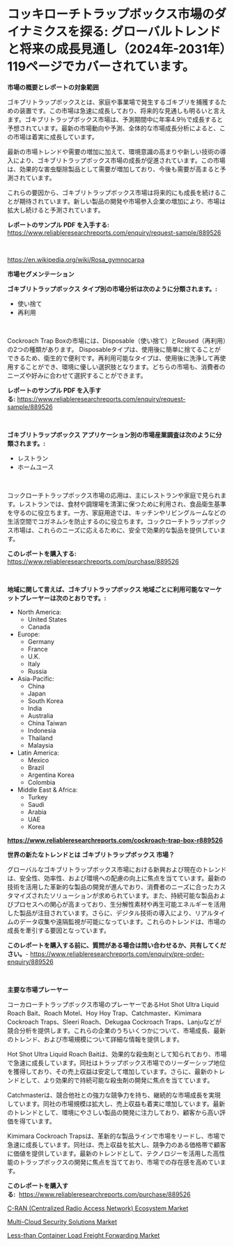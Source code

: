 <p><h1>コッキローチトラップボックス市場のダイナミクスを探る: グローバルトレンドと将来の成長見通し（2024年-2031年）119ページでカバーされています。</h1></p><p><strong>市場の概要とレポートの対象範囲</strong></p>
<p><p>ゴキブリトラップボックスとは、家庭や事業場で発生するゴキブリを捕獲するための装置です。この市場は急速に成長しており、将来的な見通しも明るいと言えます。ゴキブリトラップボックス市場は、予測期間中に年率4.9％で成長すると予想されています。最新の市場動向や予測、全体的な市場成長分析によると、この市場は着実に成長しています。</p><p>最新の市場トレンドや需要の増加に加えて、環境意識の高まりや新しい技術の導入により、ゴキブリトラップボックス市場の成長が促進されています。この市場は、効果的な害虫駆除製品として需要が増加しており、今後も需要が高まると予測されています。</p><p>これらの要因から、ゴキブリトラップボックス市場は将来的にも成長を続けることが期待されています。新しい製品の開発や市場参入企業の増加により、市場は拡大し続けると予測されています。</p></p>
<p><strong>レポートのサンプル PDF を入手する:</strong> <a href="https://www.reliableresearchreports.com/enquiry/request-sample/889526">https://www.reliableresearchreports.com/enquiry/request-sample/889526</a></p>
<p>&nbsp;</p>
<p><a href="https://en.wikipedia.org/wiki/Rosa_gymnocarpa">https://en.wikipedia.org/wiki/Rosa_gymnocarpa</a></p>
<p><strong>市場セグメンテーション</strong></p>
<p><strong>ゴキブリトラップボックス タイプ別の市場分析は次のように分類されます。:</strong></p>
<p><ul><li>使い捨て</li><li>再利用</li></ul></p>
<p>&nbsp;</p>
<p><p>Cockroach Trap Boxの市場には、Disposable（使い捨て）とReused（再利用）の2つの種類があります。 Disposableタイプは、使用後に簡単に捨てることができるため、衛生的で便利です。再利用可能なタイプは、使用後に洗浄して再使用することができ、環境に優しい選択肢となります。どちらの市場も、消費者のニーズや好みに合わせて選択することができます。</p></p>
<p><strong>レポートのサンプル PDF を入手する:</strong>&nbsp;<a href="https://www.reliableresearchreports.com/enquiry/request-sample/889526">https://www.reliableresearchreports.com/enquiry/request-sample/889526</a></p>
<p>&nbsp;</p>
<p><strong> ゴキブリトラップボックス アプリケーション別の市場産業調査は次のように分類されます。:</strong></p>
<p><ul><li>レストラン</li><li>ホームユース</li></ul></p>
<p>&nbsp;</p>
<p><p>コックローチトラップボックス市場の応用は、主にレストランや家庭で見られます。レストランでは、食材や調理場を清潔に保つために利用され、食品衛生基準を守るのに役立ちます。一方、家庭用途では、キッチンやリビングルームなどの生活空間でコガネムシを防止するのに役立ちます。コックローチトラップボックス市場は、これらのニーズに応えるために、安全で効果的な製品を提供しています。</p></p>
<p><strong>このレポートを購入する:</strong>&nbsp; <a href="https://www.reliableresearchreports.com/purchase/889526">https://www.reliableresearchreports.com/purchase/889526</a></p>
<p>&nbsp;</p>
<p><strong>地域に関して言えば、ゴキブリトラップボックス 地域ごとに利用可能なマーケットプレーヤーは次のとおりです。:</strong></p>
<p><ul>
    <li>
        North America:
        <ul>
            <li>United States</li>
            <li>Canada</li>
        </ul>
    </li>
    <li>
        Europe:
        <ul>
            <li>Germany</li>
            <li>France</li>
            <li>U.K.</li>
            <li>Italy</li>
            <li>Russia</li>
        </ul>
    </li>
    <li>
        Asia-Pacific:
        <ul>
            <li>China</li>
            <li>Japan</li>
            <li>South Korea</li>
            <li>India</li>
            <li>Australia</li>
            <li>China Taiwan</li>
            <li>Indonesia</li>
            <li>Thailand</li>
            <li>Malaysia</li>
        </ul>
    </li>
    <li>
        Latin America:
        <ul>
            <li>Mexico</li>
            <li>Brazil</li>
            <li>Argentina Korea</li>
            <li>Colombia</li>
        </ul>
    </li>
    <li>
        Middle East & Africa:
        <ul>
            <li>Turkey</li>
            <li>Saudi</li>
            <li>Arabia</li>
            <li>UAE</li>
            <li>Korea</li>
        </ul>
    </li>
    </ul></p>
<p><strong><a href="https://www.reliableresearchreports.com/cockroach-trap-box-r889526">https://www.reliableresearchreports.com/cockroach-trap-box-r889526</a></strong>&nbsp;</p>
<p><strong>世界の新たなトレンドとは ゴキブリトラップボックス 市場？</strong></p>
<p><p>グローバルなゴキブリトラップボックス市場における新興および現在のトレンドは、安全性、効率性、および環境への配慮の向上に焦点を当てています。最新の技術を活用した革新的な製品の開発が進んでおり、消費者のニーズに合ったカスタマイズされたソリューションが求められています。また、持続可能な製品およびプロセスへの関心が高まっており、生分解性素材や再生可能エネルギーを活用した製品が注目されています。さらに、デジタル技術の導入により、リアルタイムのデータ収集や遠隔監視が可能になっています。これらのトレンドは、市場の成長を牽引する要因となっています。</p></p>
<p><strong>このレポートを購入する前に、質問がある場合は問い合わせるか、共有してください。</strong>- <a href="https://www.reliableresearchreports.com/enquiry/pre-order-enquiry/889526">https://www.reliableresearchreports.com/enquiry/pre-order-enquiry/889526</a></p>
<p>&nbsp;</p>
<p><strong>主要な市場プレーヤー</strong></p>
<p><p>コーカローチトラップボックス市場のプレーヤーであるHot Shot Ultra Liquid Roach Bait、Roach Motel、Hoy Hoy Trap、Catchmaster、Kimimara Cockroach Traps、Sleeri Roach、Dekugaa Cockroach Traps、Lanjuなどが競合分析を提供します。これらの企業のうちいくつかについて、市場成長、最新のトレンド、および市場規模について詳細な情報を提供します。</p><p>Hot Shot Ultra Liquid Roach Baitは、効果的な殺虫剤として知られており、市場で急速に成長しています。同社はトラップボックス市場でのリーダーシップ地位を獲得しており、その売上収益は安定して増加しています。さらに、最新のトレンドとして、より効果的で持続可能な殺虫剤の開発に焦点を当てています。</p><p>Catchmasterは、競合他社との強力な競争力を持ち、継続的な市場成長を実現しています。同社の市場規模は拡大し、売上収益も着実に増加しています。最新のトレンドとして、環境にやさしい製品の開発に注力しており、顧客から高い評価を得ています。</p><p>Kimimara Cockroach Trapsは、革新的な製品ラインで市場をリードし、市場で急速に成長しています。同社は、売上収益を拡大し、競争力のある価格帯で顧客に価値を提供しています。最新のトレンドとして、テクノロジーを活用した高性能のトラップボックスの開発に焦点を当てており、市場での存在感を高めています。</p></p>
<p><strong>このレポートを購入する:</strong>&nbsp;&nbsp;<a href="https://www.reliableresearchreports.com/purchase/889526">https://www.reliableresearchreports.com/purchase/889526</a></p>
<p><p><a href="https://github.com/mdkiwi4kiwi/Market-Research-Report-List-1/blob/main/c-ran-centralized-radio-access-network-ecosystem-market.md">C-RAN (Centralized Radio Access Network) Ecosystem Market</a></p><p><a href="https://github.com/ORAZITOM/Market-Research-Report-List-1/blob/main/multi-cloud-security-solutions-market.md">Multi-Cloud Security Solutions Market</a></p><p><a href="https://github.com/JosephWillisbXXgf/Market-Research-Report-List-1/blob/main/less-than-container-load-freight-forwarding-market.md">Less-than Container Load Freight Forwarding Market</a></p></p>